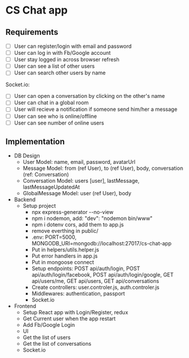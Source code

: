 # CS Chat app

## Requirements

- [ ] User can register/login with email and password
- [ ] User can log in with Fb/Google account
- [ ] User stay logged in across browser refresh
- [ ] User can see a list of other users
- [ ] User can search other users by name

Socket.io:

- [ ] User can open a conversation by clicking on the other's name
- [ ] User can chat in a global room
- [ ] User will recieve a notification if someone send him/her a message
- [ ] User can see who is online/offline
- [ ] User can see number of online users

## Implementation

- DB Design
  - User Model: name, email, password, avatarUrl
  - Message Model: from (ref User), to (ref User), body, conversation (ref: Conversation)
  - Conversation Model: users [user], lastMessage, lastMessageUpdatedAt
  - GlobalMessage Model: user (ref User), body
- Backend
  - Setup project
    - npx express-generator --no-view
    - npm i nodemon, add: "dev": "nodemon bin/www"
    - npm i dotenv cors, add them to app.js
    - remove everthing in public/
    - .env: PORT=5000, MONGODB_URI=mongodb://localhost:27017/cs-chat-app
    - Put in helpers/utils.helper.js
    - Put error handlers in app.js
    - Put in mongoose connect
    - Setup endpoints: POST api/auth/login, POST api/auth/login/facebook, POST api/auth/login/google, GET api/users/me, GET api/users, GET api/conversations
    - Create controllers: user.controler.js, auth.controler.js
    - Middlewares: authentication, passport
    - Socket.io
- Frontend
  - Setup React app with Login/Register, redux
  - Get Current user when the app restart
  - Add Fb/Google Login
  - UI
  - Get the list of users
  - Get the list of conversations
  - Socket.io
